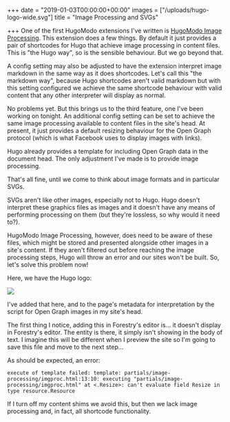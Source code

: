 +++
date = "2019-01-03T00:00:00+00:00"
images = ["/uploads/hugo-logo-wide.svg"]
title = "Image Processing and SVGs"

+++
One of the first HugoModo extensions I've written is [HugoModo Image Processing](/extensions/image-processing). This extension does a few things. By default it just provides a pair of shortcodes for Hugo that achieve image processing in content files. This is "the Hugo way", so is the sensible behaviour. But we go beyond that.

A config setting may also be adjusted to have the extension interpret image markdown in the same way as it does shortcodes. Let's call this "the markdown way", because Hugo shortcodes aren't valid markdown but with this setting configured we achieve the same shortcode behaviour with valid content that any other interpreter will display as normal.

No problems yet. But this brings us to the third feature, one I've been working on tonight. An additional config setting can be set to achieve the same image processing available to content files in the site's head. At present, it just provides a default resizing behaviour for the Open Graph protocol (which is what Facebook uses to display images with links).

Hugo already provides a template for including Open Graph data in the document head. The only adjustment I've made is to provide image processing.

That's all fine, until we come to think about image formats and in particular SVGs.

SVGs aren't like other images, especially not to Hugo. Hugo doesn't interpret these graphics files as images and it doesn't have any means of performing processing on them (but they're lossless, so why would it need to?).

HugoModo Image Processing, however, does need to be aware of these files, which might be stored and presented alongside other images in a site's content. If they aren't filtered out before reaching the image processing steps, Hugo will throw an error and our sites won't be built. So, let's solve this problem now!

Here, we have the Hugo logo:

![](/uploads/hugo-logo-wide.svg)

I've added that here, and to the page's metadata for interpretation by the script for Open Graph images in my site's head.

The first thing I notice, adding this in Forestry's editor is... it doesn't display in Forestry's editor. The entity is there, it simply isn't showing in the body of text. I imagine this will be different when I preview the site so I'm going to save this file and move to the next step...

As should be expected, an error:

    execute of template failed: template: partials/image-processing/imgproc.html:13:10: executing "partials/image-processing/imgproc.html" at <.Resize>: can't evaluate field Resize in type resource.Resource

If I turn off my content shims we avoid this, but then we lack image processing and, in fact, all shortcode functionality.